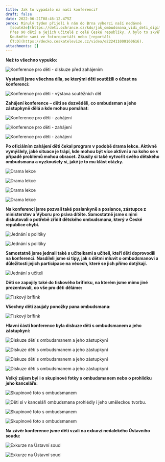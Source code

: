 ```yaml
---
title: Jak to vypadalo na naší konferenci?
draft: false
date: 2022-06-21T08:46:12.475Z
perex: Minulý týden přijeli k nám do Brna výherci naší nedávné
  [soutěže](https://deti.ochrance.cz/kdo/jak_ombudsmana_vidi_deti_digitalni_galerie_souteze_jak_pomaha_ombudsman_detem/).
  Přes 90 dětí a jejich učitelé z celé České republiky. A bylo to skvělé!
  Koukněte sami ve fotoreportáži nebo [reportáži
  ČT:D](https://decko.ceskatelevize.cz/video/e222411000160616).
attachments: []
---
```

**Než to všechno vypuklo:**

![Konference pro děti - diskuze před zahájením](dsc_0178.jpg "Děti i dospělí diskutují v předsálí před zahájením konference")

**Vystavili jsme všechna díla, se kterými děti soutěžili o účast na konferenci:**

![Konference pro děti - výstava soutěžních děl](dsc_0186.jpg "Dívka si prohlíží obrázky vystavené v předsálí konferenčního sálu")

**Zahájení konference** – **děti se dozvěděli, co ombudsman a jeho zástupkyně dělá a kde mohou pomáhat:**

![Konference pro děti - zahájení](dsc_0289.jpg "Zahájení konference - děti sedí v sále a ombudsman a jeho zástupkyně v křesílkách")

![Konference pro děti - zahájení](dsc_0296.jpg "Zahájení konference - děti sedí v sále a sledují video")

![Konference pro děti - zahájení](dsc_0310.jpg "Moderátorka představuje dětem lektory, kteří je následně prováděli")

**Po oficiálním zahájení děti čekal program v podobě drama lekce. Aktivně vymýšlely, jaké situace je trápí, kde mohou být více aktivní a na koho se v případě problémů mohou obracet. Zkusily si také vytvořit svého dětského ombudsmana a vyzkoušely si, jaké je to mu klást otázky.** 

![Drama lekce](dsc_0338.jpg "Děti tvoří velký kruh a uprostřed stojí lektorka s dvěma chlapci.")

![Drama lekce](dsc_0356.jpg "Děti tvoří velký kruh a poslouchají zadání lektorů.")

![Drama lekce](dsc_0362.jpg "Děti se rozdělují do menších skupin.")

![Drama lekce](dsc_0363.jpg "Děti ve skupině poslouchají lektora a natáčí je při tom kameraman.")

**Na konferenci jsme pozvali také poslankyně a poslance, zástupce z ministerstev a Výboru pro práva dítěte. Samostatně jsme s nimi diskutovali o potřebě zřídit dětského ombudsmana, který v České republice chybí.**

![Jednání s politiky](dsc_0327.jpg "U stolu sedí ombudsman, jeho zástupkyně, právníci Kanceláře veřejného ochránce práv, poslankyně, zástupci ministerstev a Výboru pro práva dítěte.")

![Jednání s politiky](dsc_0328.jpg "U stolu sedí ombudsman, jeho zástupkyně, právníci Kanceláře veřejného ochránce práv, poslankyně, zástupci ministerstev a Výboru pro práva dítěte.")

**Samostatně jsme jednali také s učitelkami a učiteli, kteří děti doprovodili na konferenci. Nasdíleli jsme si tipy, jak s dětmi mluvit o ombudsmanovi a důležitosti jejich participace na věcech, které se jich přímo dotýkají.** 

![Jednání s učiteli](dsc_0378.jpg "U stolu sedí učitelky a učitelé s právničkami Kanceláře veřejného ochránce práv.")

**Děti se zapojily také do tiskového brífinku, na kterém jsme mimo jiné prezentovali, co vše pro děti děláme:**

![Tiskový brífink](dsc_0403.jpg "Tisková mluvčí Kanceláře veřejného ochránce práv pokládá otázku slečně. Pozoruje je ombudsman, jeho zástupkyně a novináři. ")

**Všechny děti zaujaly ponožky pana ombudsmana:**

![Tiskový brífink](dsc_0415.jpg "Ponožky pana ombudsmana Křečka. ")

**Hlavní částí konference byla diskuze dětí s ombudsmanem a jeho zástupkyní:**

![Diskuze dětí s ombudsmanem a jeho zástupkyní](dsc_0537.jpg "Děti sedí v sále a diskutují s ombudsmanem a jeho zástupkyní.")

![Diskuze dětí s ombudsmanem a jeho zástupkyní](dsc_0555.jpg "Děti pokládají otázky ombudsmanovi.")

![Diskuze dětí s ombudsmanem a jeho zástupkyní](dsc_0564.jpg "Děti pokládají otázky ombudsmanovi.")

![Diskuze dětí s ombudsmanem a jeho zástupkyní](dsc_0573.jpg "Děti pokládají otázky ombudsmanovi.")

**Velký zájem byl i o skupinové fotky s ombudsmanem nebo o prohlídku jeho kanceláře:** 

![Skupinové foto s ombudsmanem ](dsc_0503.jpg "Skupina dětí s ombudsmanem ")

![Děti si v kanceláři ombudsmana prohlédly i jeho uměleckou tvorbu. ](dsc_0504.jpg "Skupina dětí s ombudsmanem prohlíží obraz na zdi v kanceláři ombudsmana")

![Skupinové foto s ombudsmanem ](dsc_0508.jpg "Skupina dětí s ombudsmanem ")

![Skupinové foto s ombudsmanem ](dsc_0512.jpg "Skupina dětí s ombudsmanem ")

**Na závěr konference jsme děti vzali na exkurzi nedalekého Ústavního soudu:**

![Exkurze na Ústavní soud](dsc_0641.jpg "V plenární zasedací místnosti Ústavního soudu děti diskutují s představitelem Ústavního soudu.")

![Exkurze na Ústavní soud](dsc_0671.jpg "Děti se fotí u řečnického pultu Ústavního soudu.")